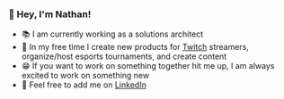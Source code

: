 ### :wave: Hey, I'm Nathan!

- :books: I am currently working as a solutions architect
- :space_invader: In my free time I create new products for [Twitch](https://www.twitch.tv/) streamers, organize/host esports tournaments, and create content
- :grin: If you want to work on something together hit me up, I am always excited to work on something new
- :email: Feel free to add me on [LinkedIn](https://www.linkedin.com/in/nathan-wise94/)
